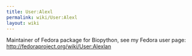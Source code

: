 ```yaml
---
title: User:Alexl
permalink: wiki/User:Alexl
layout: wiki
---
```


Maintainer of Fedora package for Biopython, see my Fedora user page:
<http://fedoraproject.org/wiki/User:Alexlan>
